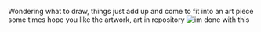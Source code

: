 Wondering what to draw, things just add up and come to fit into an art piece some times
hope you like the artwork, art in repository
![im done with this](https://github.com/user-attachments/assets/cc12ec8c-e60b-4075-b625-feb3a9bea076)
